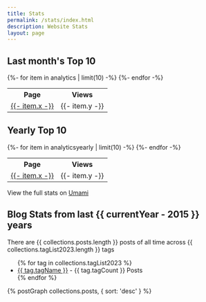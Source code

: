 ```yaml
---
title: Stats
permalink: /stats/index.html
description: Website Stats
layout: page
---
```


## Last month's Top 10

<table>
    <tr>
        <th>Page</th>
        <th>Views</th>
    </tr>
    {%- for item in analytics | limit(10) -%}
        <tr>
            <td><a href="{{- item.x -}}">{{- item.x -}}</a></td>
            <td>{{- item.y -}}</td>
        </tr>
    {%- endfor -%}
</table>

## Yearly Top 10

<table>
    <tr>
        <th>Page</th>
        <th>Views</th>
    </tr>
    {%- for item in analyticsyearly | limit(10) -%}
        <tr>
            <td><a href="{{- item.x -}}">{{- item.x -}}</a></td>
            <td>{{- item.y -}}</td>
        </tr>
    {%- endfor -%}
</table>

View the full stats on [Umami](https://analytics.claytonerrington.com/share/9FNL88ifrvc1v0EY/claytonerrington.com)

## Blog Stats from last {{ currentYear - 2015 }} years

There are {{ collections.posts.length }} posts of all time across {{ collections.tagList2023.length }} tags

<ul role="list">
{% for tag in collections.tagList2023 %}
    <li><a href="{{ '/tags/' }}{{ tag.tagName }}">{{ tag.tagName }}</a> - {{ tag.tagCount }} Posts</li>
{% endfor %}
</ul>

{% postGraph collections.posts, { sort: 'desc' }  %}
